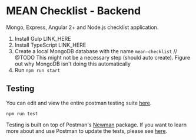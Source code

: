 # MEAN Checklist - Backend

Mongo, Express, Angular 2+ and Node.js checklist application.

1. Install Gulp LINK_HERE
1. Install TypeScript LINK_HERE
1. Create a local MongoDB database with the name `mean-checklist` // @TODO This might not be a necessary step (should auto create). Figure out why MongoDB isn't doing this automatically
1. Run `npm run start`

## Testing

You can edit and view the entire postman testing suite [here](https://www.getpostman.com/collections/b6bfac28014b64df1d2b).

`npm run test`

Testing is built on top of Postman's [Newman](https://github.com/postmanlabs/newman) package. If you want to learn more 
about and use Postman to update the tests, please see [here](https://www.getpostman.com/).
